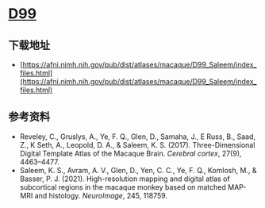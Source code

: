 # [D99](https://afni.nimh.nih.gov/pub/dist/doc/htmldoc/nonhuman/macaque_tempatl/atlas_d99v2.html)

## 下载地址

* [https://afni.nimh.nih.gov/pub/dist/atlases/macaque/D99_Saleem/index_files.html](https://afni.nimh.nih.gov/pub/dist/atlases/macaque/D99_Saleem/index_files.html)

## 参考资料

* Reveley, C., Gruslys, A., Ye, F. Q., Glen, D., Samaha, J., E Russ, B., Saad, Z., K Seth, A., Leopold, D. A., & Saleem, K. S. (2017). Three-Dimensional Digital Template Atlas of the Macaque Brain. *Cerebral cortex*, 27(9), 4463–4477.
* Saleem, K. S., Avram, A. V., Glen, D., Yen, C. C., Ye, F. Q., Komlosh, M., & Basser, P. J. (2021). High-resolution mapping and digital atlas of subcortical regions in the macaque monkey based on matched MAP-MRI and histology. *NeuroImage*, 245, 118759.
